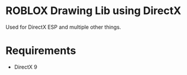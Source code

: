 # ROBLOX Drawing Lib using DirectX
Used for DirectX ESP and multiple other things.

# Requirements
- DirectX 9
